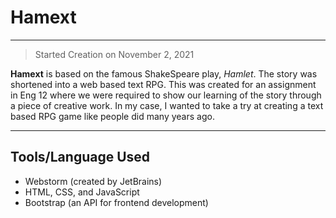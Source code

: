 # Hamext
---
> Started Creation on November 2, 2021

**Hamext** is based on the famous ShakeSpeare play, *Hamlet*. The story was shortened into a web based text RPG. This was created for an assignment in Eng 12 where we were required to show our learning of the story through a piece of creative work. In my case, I wanted to take a try at creating a text based RPG game like people did many years ago.

---

## Tools/Language Used
- Webstorm (created by JetBrains)
- HTML, CSS, and JavaScript 
- Bootstrap (an API for frontend development)

